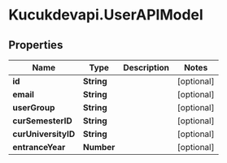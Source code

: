 # Kucukdevapi.UserAPIModel

## Properties

Name | Type | Description | Notes
------------ | ------------- | ------------- | -------------
**id** | **String** |  | [optional] 
**email** | **String** |  | [optional] 
**userGroup** | **String** |  | [optional] 
**curSemesterID** | **String** |  | [optional] 
**curUniversityID** | **String** |  | [optional] 
**entranceYear** | **Number** |  | [optional] 


